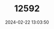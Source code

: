 ---
title: "12592"
category: "Macrogalidia musschenbroekii"
draft: false
date: 2024-02-22 13:03:50
languages:
  English: ["Brown Palm Civet", "Sulawesi Palm Civet", "Sulawesi Civet"]
---